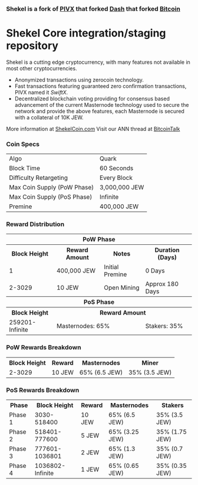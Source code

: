 ### Shekel is a fork of [PIVX](https://github.com/PIVX-Project/PIVX) that forked [Dash](https://github.com/dashpay/dash) that forked [Bitcoin](https://github.com/bitcoin/bitcoinp)


# Shekel Core integration/staging repository


Shekel is a cutting edge cryptocurrency, with many features not available in most other cryptocurrencies.
- Anonymized transactions using zerocoin technology.
- Fast transactions featuring guaranteed zero confirmation transactions, PIVX named it _SwiftX_.
- Decentralized blockchain voting providing for consensus based advancement of the current Masternode
  technology used to secure the network and provide the above features, each Masternode is secured
  with a collateral of 10K JEW.

More information at [ShekelCoin.com](http://www.shekelcoin.com) Visit our ANN thread at [BitcoinTalk](http://www.bitcointalk.org/index.php)


### Coin Specs
<table>
<tr><td>Algo</td><td>Quark</td></tr>
<tr><td>Block Time</td><td>60 Seconds</td></tr>
<tr><td>Difficulty Retargeting</td><td>Every Block</td></tr>
<tr><td>Max Coin Supply (PoW Phase)</td><td>3,000,000 JEW</td></tr>
<tr><td>Max Coin Supply (PoS Phase)</td><td>Infinite</td></tr>
<tr><td>Premine</td><td>400,000 JEW</td></tr>
</table>


### Reward Distribution

<table>
<th colspan=4>PoW Phase</th>
<tr><th>Block Height</th><th>Reward Amount</th><th>Notes</th><th>Duration (Days)</th></tr>
<tr><td>1</td><td>400,000 JEW</td><td>Initial Premine</td><td>0 Days</td></tr>
<tr><td>2-3029</td><td>10 JEW</td><td rowspan=1>Open Mining</td><td rowspan=1> Approx 180 Days</td></tr>
<tr><th colspan=4>PoS Phase</th></tr>
<tr><th>Block Height</th><th colspan=3>Reward Amount</th></tr>
<tr><td>259201-Infinite</td><td colspan=2>Masternodes: 65%</td><td>Stakers: 35%</td></tr>
</table>

### PoW Rewards Breakdown

<table>
<th>Block Height</th><th>Reward</th><th>Masternodes</th><th>Miner</th>
<tr><td>2-3029</td><td>10 JEW</td><td>65% (6.5 JEW)</td><td>35% (3.5 JEW)</td></tr>
</table>

### PoS Rewards Breakdown

<table>
<th>Phase</th><th>Block Height</th><th>Reward</th><th>Masternodes</th><th>Stakers</th>
<tr><td>Phase 1</td><td>3030-518400</td><td>10 JEW</td><td>65% (6.5 JEW)</td><td>35% (3.5 JEW)</td></tr>
<tr><td>Phase 2</td><td>518401-777600</td><td>5 JEW</td><td>65% (3.25 JEW)</td><td>35% (1.75 JEW)</td></tr>
<tr><td>Phase 3</td><td>777601-1036801</td><td>2 JEW</td><td>65% (1.3 JEW)</td><td>35% (0.7 JEW)</td></tr>
<tr><td>Phase 4</td><td>1036802-Infinite</td><td>1 JEW</td><td>65% (0.65 JEW)</td><td>35% (0.35 JEW)</td></tr>
</table>
